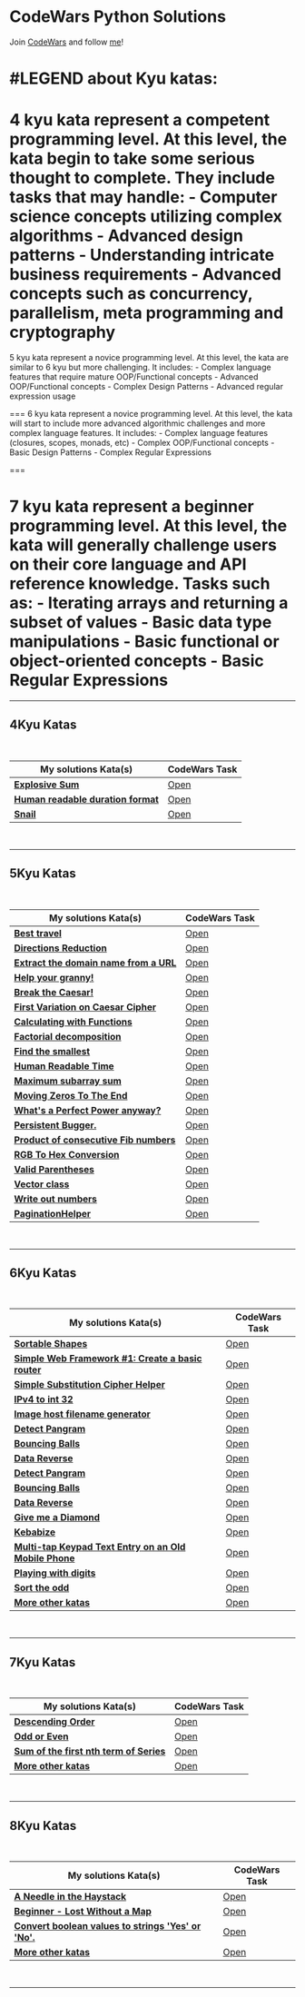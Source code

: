 # CodeWars Python Solutions

Join [CodeWars](https://www.codewars.com) and follow [me](https://www.codewars.com/users/Nosieek)!

#LEGEND about Kyu katas:
===
4 kyu kata represent a competent programming level. At this level, the kata begin to take some serious thought to complete. They include tasks that may handle:
    - Computer science concepts utilizing complex algorithms
    - Advanced design patterns
    - Understanding intricate business requirements
    - Advanced concepts such as concurrency, parallelism, meta programming and cryptography
===
5 kyu kata represent a novice programming level. At this level, the kata are similar to 6 kyu but more challenging. It includes:
    - Complex language features that require mature OOP/Functional concepts
    - Advanced OOP/Functional concepts
    - Complex Design Patterns
    - Advanced regular expression usage

===
6 kyu kata represent a novice programming level. At this level, the kata will start to include more advanced algorithmic challenges and more complex language features. It includes:
    - Complex language features (closures, scopes, monads, etc)
    - Complex OOP/Functional concepts
    - Basic Design Patterns
    - Complex Regular Expressions

===

7 kyu kata represent a beginner programming level. At this level, the kata will generally challenge users on their core language and API reference knowledge. Tasks such as:
    - Iterating arrays and returning a subset of values
    - Basic data type manipulations
    - Basic functional or object-oriented concepts
    - Basic Regular Expressions
===
---


## 4Kyu Katas


<br>


| My solutions Kata(s) | CodeWars Task |
|--|--|
| [**Explosive Sum**](https://github.com/Nosieek/CW_solutions_python/blob/main/4KyuKata/ExplosiveSum.py)  | [Open](https://www.codewars.com/kata/52ec24228a515e620b0005ef) |
| [**Human readable duration format**](https://github.com/Nosieek/CW_solutions_python/blob/main/4KyuKata/HumanReadableDurFormat.py)  | [Open](https://www.codewars.com/kata/52742f58faf5485cae000b9a) |
| [**Snail**](https://github.com/Nosieek/CW_solutions_python/blob/main/4KyuKata/Snail.py)  | [Open](https://www.codewars.com/kata/521c2db8ddc89b9b7a0000c1) |

<br>


---


## 5Kyu Katas


<br>


| My solutions Kata(s) | CodeWars Task |
|--|--|
| [**Best travel**](https://github.com/Nosieek/CW_solutions_python/blob/main/5KyuKata/5kyuBestTravel.py)  | [Open](https://www.codewars.com/kata/55e7280b40e1c4a06d0000aa) |
| [**Directions Reduction**](https://github.com/Nosieek/CW_solutions_python/blob/main/5KyuKata/5kyuDirectionsReduction.py)  | [Open](https://www.codewars.com/kata/550f22f4d758534c1100025a) |
| [**Extract the domain name from a URL**](https://github.com/Nosieek/CW_solutions_python/blob/main/5KyuKata/5kyuExtractSomainURL.py)  | [Open](https://www.codewars.com/kata/514a024011ea4fb54200004b) |
| [**Help your granny!**](https://github.com/Nosieek/CW_solutions_python/blob/main/5KyuKata/5kyuHelpUrGranny.py)  | [Open](https://www.codewars.com/kata/5536a85b6ed4ee5a78000035) |
| [**Break the Caesar!**](https://github.com/Nosieek/CW_solutions_python/blob/main/5KyuKata/BreakTheCesar.py)  | [Open](https://www.codewars.com/kata/598e045b8c13926d8c0000e8/python) |
| [**First Variation on Caesar Cipher**](https://github.com/Nosieek/CW_solutions_python/blob/main/5KyuKata/CaesarCipher.py)  | [Open](https://www.codewars.com/kata/5508249a98b3234f420000fb/python) |
| [**Calculating with Functions**](https://github.com/Nosieek/CW_solutions_python/blob/main/5KyuKata/calculatingWithFunctions.py)  | [Open](https://www.codewars.com/kata/525f3eda17c7cd9f9e000b39) |
| [**Factorial decomposition**](https://github.com/Nosieek/CW_solutions_python/blob/main/5KyuKata/FactorialDecomposition.py)  | [Open](https://www.codewars.com/kata/5a045fee46d843effa000070) |
| [**Find the smallest**](https://github.com/Nosieek/CW_solutions_python/blob/main/5KyuKata/FindTheSmallest.py)  | [Open](https://www.codewars.com/kata/573992c724fc289553000e95) |
| [**Human Readable Time**](https://github.com/Nosieek/CW_solutions_python/blob/main/5KyuKata/HumanReadableTime.py)  | [Open](https://www.codewars.com/kata/52685f7382004e774f0001f7) |
| [**Maximum subarray sum**](https://github.com/Nosieek/CW_solutions_python/blob/main/5KyuKata/MaximumSubarraySum.py)  | [Open](https://www.codewars.com/kata/54521e9ec8e60bc4de000d6c) |
| [**Moving Zeros To The End**](https://github.com/Nosieek/CW_solutions_python/blob/main/5KyuKata/MovingZeroToEnd.py)  | [Open](https://www.codewars.com/kata/52597aa56021e91c93000cb0) |
| [**What's a Perfect Power anyway?**](https://github.com/Nosieek/CW_solutions_python/blob/main/5KyuKata/PerfectPower.py)  | [Open](https://www.codewars.com/kata/54d4c8b08776e4ad92000835/python) |
| [**Persistent Bugger.**](https://github.com/Nosieek/CW_solutions_python/blob/main/5KyuKata/PersistentBugger.py)  | [Open](https://www.codewars.com/kata/55bf01e5a717a0d57e0000ec) |
| [**Product of consecutive Fib numbers**](https://github.com/Nosieek/CW_solutions_python/blob/main/5KyuKata/ProdFib.py)  | [Open](https://www.codewars.com/kata/5541f58a944b85ce6d00006a) |
| [**RGB To Hex Conversion**](https://github.com/Nosieek/CW_solutions_python/blob/main/5KyuKata/RGBtoHex.py)  | [Open](https://www.codewars.com/kata/513e08acc600c94f01000001) |
| [**Valid Parentheses**](https://github.com/Nosieek/CW_solutions_python/blob/main/5KyuKata/ValidParentheses.py)  | [Open](https://www.codewars.com/kata/52774a314c2333f0a7000688) |
| [**Vector class**](https://github.com/Nosieek/CW_solutions_python/blob/main/5KyuKata/Vector_class.py)  | [Open](https://www.codewars.com/kata/526dad7f8c0eb5c4640000a4) |
| [**Write out numbers**](https://github.com/Nosieek/CW_solutions_python/blob/main/5KyuKata/WriteOutNum.py)  | [Open](https://www.codewars.com/kata/52724507b149fa120600031d) |
| [**PaginationHelper**](https://github.com/Nosieek/CW_solutions_python/blob/main/5KyuKata/pagination_helper.py)  | [Open](https://www.codewars.com/kata/515bb423de843ea99400000a) |

<br>


---


## 6Kyu Katas


<br>


| My solutions Kata(s) | CodeWars Task |
|--|--|
| [**Sortable Shapes**](https://github.com/Nosieek/CW_solutions_python/blob/main/6kyuKata/Sortable_shapes.py)  | [Open](https://www.codewars.com/kata/586669a8442e3fc307000048) |
| [**Simple Web Framework #1: Create a basic router**](https://github.com/Nosieek/CW_solutions_python/blob/main/6kyuKata/SimpleWebFramwork.py)  | [Open](https://www.codewars.com/kata/588a00ad70720f2cd9000005) |
| [**Simple Substitution Cipher Helper**](https://github.com/Nosieek/CW_solutions_python/blob/main/6kyuKata/SimpleSubCipherHelper.py)  | [Open](https://www.codewars.com/kata/52eb114b2d55f0e69800078d) |
| [**IPv4 to int 32**](https://github.com/Nosieek/CW_solutions_python/blob/main/6kyuKata/6kyuIPv4ToInt32.py)  | [Open](https://www.codewars.com/kata/52ea928a1ef5cfec800003ee) |
| [**Image host filename generator**](https://github.com/Nosieek/CW_solutions_python/blob/main/6kyuKata/filename_generator.py)  | [Open](https://www.codewars.com/kata/586a933fc66d187b6e00031a/) |
| [**Detect Pangram**](https://github.com/Nosieek/CodeWars_solution_python/blob/main/6kyuKata/6Kyu_Pangram.py)  | [Open](https://www.codewars.com/kata/545cedaa9943f7fe7b000048) |
| [**Bouncing Balls**](https://github.com/Nosieek/CodeWars_solution_python/blob/main/6kyuKata/6kyuBouncingBalls.py)  | [Open](https://www.codewars.com/kata/5544c7a5cb454edb3c000047) |
| [**Data Reverse**](https://github.com/Nosieek/CodeWars_solution_python/blob/main/6kyuKata/6kyuDataReverse.py)  | [Open](https://www.codewars.com/kata/569d488d61b812a0f7000015) |
| [**Detect Pangram**](https://github.com/Nosieek/CW_solutions_python/blob/main/6kyuKata/6Kyu_Pangram.py)  | [Open](https://www.codewars.com/kata/545cedaa9943f7fe7b000048) |
| [**Bouncing Balls**](https://github.com/Nosieek/CW_solutions_python/blob/main/6kyuKata/6kyuBouncingBalls.py)  | [Open](https://www.codewars.com/kata/5544c7a5cb454edb3c000047) |
| [**Data Reverse**](https://github.com/Nosieek/CW_solutions_python/blob/main/6kyuKata/6kyuDataReverse.py)  | [Open](https://www.codewars.com/kata/569d488d61b812a0f7000015) |
| [**Give me a Diamond**](https://github.com/Nosieek/CW_solutions_python/blob/main/6kyuKata/6kyuGiveMeDiamond.py)  | [Open](https://www.codewars.com/kata/5503013e34137eeeaa001648) |
| [**Kebabize**](https://github.com/Nosieek/CW_solutions_python/blob/main/6kyuKata/6kyuKebabize.py)  | [Open](https://www.codewars.com/kata/57f8ff867a28db569e000c4a) |
| [**Multi-tap Keypad Text Entry on an Old Mobile Phone**](https://github.com/Nosieek/CW_solutions_python/blob/main/6kyuKata/6kyuMultiTapPhone.py)  | [Open](https://www.codewars.com/kata/54a2e93b22d236498400134b) |
| [**Playing with digits**](https://github.com/Nosieek/CW_solutions_python/blob/main/6kyuKata/6kyuPlayingWithDigits.py)  | [Open](https://www.codewars.com/kata/5552101f47fc5178b1000050) |
| [**Sort the odd**](https://github.com/Nosieek/CW_solutions_python/blob/main/6kyuKata/6kyuSortTheOdd.py)  | [Open](https://www.codewars.com/kata/578aa45ee9fd15ff4600090d) |
| [**More other katas**](https://github.com/Nosieek/CW_solutions_python/tree/main/6kyuKata)  | [Open](https://github.com/Nosieek/CW_solutions_python/tree/main/6kyuKata) |



<br>


---


## 7Kyu Katas


<br>


| My solutions Kata(s) | CodeWars Task |
|--|--|
| [**Descending Order**](https://github.com/Nosieek/CodeWars_solution_python/blob/main/7KyuKata/DescendingOrder.py)  | [Open](https://www.codewars.com/kata/5467e4d82edf8bbf40000155/) |
| [**Odd or Even**](https://github.com/Nosieek/CodeWars_solution_python/blob/main/7KyuKata/OddOrEven.py)  | [Open](https://www.codewars.com/kata/5949481f86420f59480000e7) |
| [**Sum of the first nth term of Series**](https://github.com/Nosieek/CodeWars_solution_python/blob/main/7KyuKata/SumTermSeries.py)  | [Open](https://www.codewars.com/kata/555eded1ad94b00403000071) |
| [**More other katas**](https://github.com/Nosieek/CW_solutions_python/tree/main/7KyuKata)  | [Open](https://github.com/Nosieek/CW_solutions_python/tree/main/7KyuKata) |

<br>


---

## 8Kyu Katas


<br>


| My solutions Kata(s) | CodeWars Task |
|--|--|
| [**A Needle in the Haystack**](https://github.com/Nosieek/CodeWars_solution_python/blob/main/8KyuKata/NeedleHaystack.py)  | [Open](https://www.codewars.com/kata/56676e8fabd2d1ff3000000c) |
| [**Beginner - Lost Without a Map**](https://github.com/Nosieek/CodeWars_solution_python/blob/main/8KyuKata/BegginerLostMap.py)  | [Open](https://www.codewars.com/kata/57f781872e3d8ca2a000007e) |
| [**Convert boolean values to strings 'Yes' or 'No'.**](https://github.com/Nosieek/CodeWars_solution_python/blob/main/8KyuKata/ConvertBoolean.py)  | [Open](https://www.codewars.com/kata/53369039d7ab3ac506000467) |
| [**More other katas**](https://github.com/Nosieek/CW_solutions_python/tree/main/8KyuKata)  | [Open](https://github.com/Nosieek/CW_solutions_python/tree/main/8KyuKata) |
<br>


---